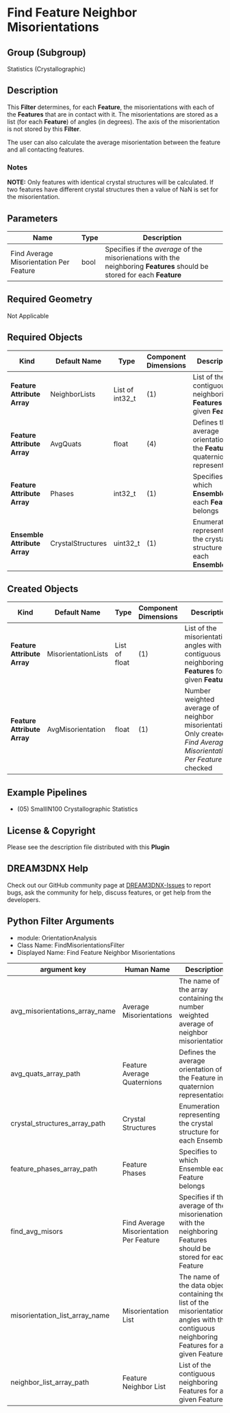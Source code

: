 # Find Feature Neighbor Misorientations 


## Group (Subgroup) ##

Statistics (Crystallographic)

## Description ##

This **Filter** determines, for each **Feature**, the misorientations with each of the **Features** that are in contact with it.  The misorientations are stored as a list (for each **Feature**) of angles (in degrees).  The axis of the misorientation is not stored by this **Filter**.

The user can also calculate the average misorientation between the feature and all contacting features.

### Notes ###

__NOTE:__ Only features with identical crystal structures will be calculated. If two features have different crystal structures then a value of NaN is set for the misorientation.

## Parameters ##

| Name | Type | Description |
|------|------|-------------|
| Find Average Misorientation Per Feature | bool | Specifies if the *average* of the misorienations with the neighboring **Features** should be stored for each **Feature** |

## Required Geometry ##

Not Applicable

## Required Objects ##

| Kind | Default Name | Type | Component Dimensions | Description |
|------|--------------|------|----------------------|-------------|
| **Feature Attribute Array** | NeighborLists | List of int32_t | (1) | List of the contiguous neighboring **Features** for a given **Feature** |
| **Feature Attribute Array** | AvgQuats | float | (4) | Defines the average orientation of the **Feature** in quaternion representation |
| **Feature Attribute Array** | Phases | int32_t | (1) | Specifies to which **Ensemble** each **Feature** belongs |
| **Ensemble Attribute Array** | CrystalStructures | uint32_t | (1) | Enumeration representing the crystal structure for each **Ensemble** |

## Created Objects ##

| Kind | Default Name | Type | Component Dimensions | Description |
|------|--------------|------|----------------------|-------------|
| **Feature Attribute Array** | MisorientationLists | List of float | (1) | List of the misorientation angles with the contiguous neighboring **Features** for a given **Feature** |
| **Feature Attribute Array** | AvgMisorientation | float | (1) | Number weighted average of neighbor misorientations. Only created if *Find Average Misorientation Per Feature* is checked |


## Example Pipelines ##

+ (05) SmallIN100 Crystallographic Statistics

## License & Copyright ##

Please see the description file distributed with this **Plugin**

## DREAM3DNX Help

Check out our GitHub community page at [DREAM3DNX-Issues](https://github.com/BlueQuartzSoftware/DREAM3DNX-Issues) to report bugs, ask the community for help, discuss features, or get help from the developers.

## Python Filter Arguments

+ module: OrientationAnalysis
+ Class Name: FindMisorientationsFilter
+ Displayed Name: Find Feature Neighbor Misorientations

| argument key | Human Name | Description | Parameter Type |
|--------------|------------|-------------|----------------|
| avg_misorientations_array_name | Average Misorientations | The name of the array containing the number weighted average of neighbor misorientations. | complex.DataObjectNameParameter |
| avg_quats_array_path | Feature Average Quaternions | Defines the average orientation of the Feature in quaternion representation | complex.ArraySelectionParameter |
| crystal_structures_array_path | Crystal Structures | Enumeration representing the crystal structure for each Ensemble | complex.ArraySelectionParameter |
| feature_phases_array_path | Feature Phases | Specifies to which Ensemble each Feature belongs | complex.ArraySelectionParameter |
| find_avg_misors | Find Average Misorientation Per Feature | Specifies if the average of the misorienations with the neighboring Features should be stored for each Feature | complex.BoolParameter |
| misorientation_list_array_name | Misorientation List | The name of the data object containing the list of the misorientation angles with the contiguous neighboring Features for a given Feature | complex.DataObjectNameParameter |
| neighbor_list_array_path | Feature Neighbor List | List of the contiguous neighboring Features for a given Feature | complex.NeighborListSelectionParameter |

